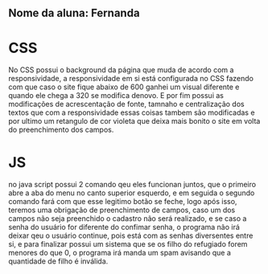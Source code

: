 ## Nome da aluna: Fernanda

# CSS

No CSS possui o background da página que muda de acordo com a responsividade, a responsividade em si está configurada no CSS fazendo com que caso o site fique abaixo de 600 ganhei um visual diferente e quando ele chega a 320 se modifica denovo. E por fim possui as modificações de acrescentação de fonte, tamnaho e centralização dos textos que com  a responsividade essas coisas tambem são modificadas e por ultimo um retangulo de cor violeta que deixa mais bonito o site em volta do preenchimento dos campos.

# JS
no java script possui 2 comando qeu eles funcionan juntos, que o primeiro abre a aba do menu no canto superior esquerdo, e em seguida o segundo comando fará com que esse legitimo botão se feche, logo após isso, teremos uma obrigação de preenchimento de campos, caso um dos campos não seja preenchido o cadastro não será realizado, e se caso a senha do usuário for diferente do confimar senha, o programa não irá deixar qeu o usuário continue, pois está com as senhas diversentes entre si, e para finalizar possui um sistema que se os filho do refugiado forem menores do que 0, o programa irá manda um spam avisando que a quantidade de filho é inválida.
